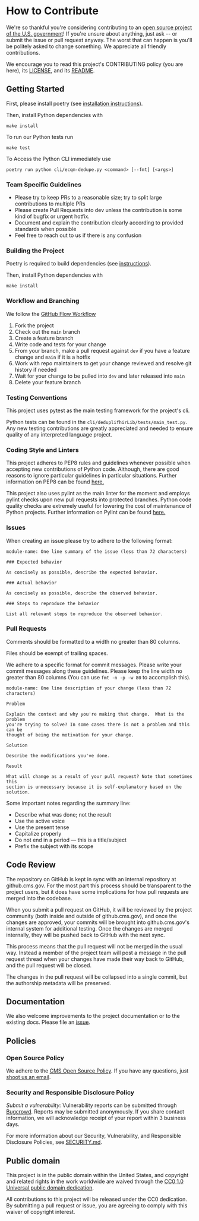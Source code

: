 <!--- # NOTE: Modify sections marked with `TODO` and then rename the file.-->

# How to Contribute

We're so thankful you're considering contributing to an [open source project of
the U.S. government](https://code.gov/)! If you're unsure about anything, just
ask -- or submit the issue or pull request anyway. The worst that can happen is
you'll be politely asked to change something. We appreciate all friendly
contributions.

We encourage you to read this project's CONTRIBUTING policy (you are here), its
[LICENSE](LICENSE), and its [README](README.md).

## Getting Started
<!--- ### TODO: If you have 'good-first-issue' or 'easy' labels for newcomers, mention them here.-->
First, please install poetry (see [installation instructions](https://python-poetry.org/docs/#installation)).

Then, install Python dependencies with
```
make install
```

To run our Python tests run
```
make test
```

To Access the Python CLI immediately use
```
poetry run python cli/ecqm-dedupe.py <command> [--fmt] [<args>]
``` 


### Team Specific Guidelines

- Please try to keep PRs to a reasonable size; try to split large contributions to multiple PRs
- Please create Pull Requests into dev unless the contribution is some kind of bugfix or urgent hotfix.
- Document and explain the contribution clearly according to provided standards when possible
- Feel free to reach out to us if there is any confusion

### Building the Project

<!--- ### TODO -->
Poetry is required to build dependencies (see [instructions](https://python-poetry.org/docs/#installation)).

Then, install Python dependencies with
```
make install
```

<!--- ### TODO -->

### Workflow and Branching

We follow the [GitHub Flow Workflow](https://guides.github.com/introduction/flow/)

1.  Fork the project 
2.  Check out the `main` branch 
3.  Create a feature branch
4.  Write code and tests for your change 
5.  From your branch, make a pull request against `dev` if you have a feature change and `main` if it is a hotfix 
6.  Work with repo maintainers to get your change reviewed and resolve git history if needed
7.  Wait for your change to be pulled into `dev` and later released into `main`
8.  Delete your feature branch

### Testing Conventions

<!--- TODO -->
This project uses pytest as the main testing framework for the project's cli. 

Python tests can be found in the `cli/deduplifhirLib/tests/main_test.py`. Any new testing
contributions are greatly appreciated and needed to ensure quality of any interpreted
language project. 

### Coding Style and Linters

<!--- TODO: Code Style Guide 

1. Mention any style guides you adhere to (e.g. pep8, etc...)
1. Mention any linters your project uses (e.g. flake8, jslint, etc...) 
1. Mention any naming conventions your project uses (e.g. Semantic Versioning, CamelCasing, etc...)
1. Mention any other content guidelines the project adheres to (e.g. plainlanguage.gov, etc...)

-->
This project adheres to PEP8 rules and guidelines whenever possible when accepting
new contributions of Python code. Although, there are good reasons to ignore particular guidelines
in particular situations. Further information on PEP8 can be found [here.](https://peps.python.org/pep-0008/)

This project also uses pylint as the main linter for the moment and employs pylint checks upon new pull
requests into protected branches. Python code quality checks are extremely useful for lowering the
cost of maintenance of Python projects. Further information on Pylint can be found [here.](https://pylint.readthedocs.io/en/latest/)

### Issues

When creating an issue please try to adhere to the following format:

    module-name: One line summary of the issue (less than 72 characters)

    ### Expected behavior

    As concisely as possible, describe the expected behavior.

    ### Actual behavior

    As concisely as possible, describe the observed behavior.

    ### Steps to reproduce the behavior

    List all relevant steps to reproduce the observed behavior.

### Pull Requests

Comments should be formatted to a width no greater than 80 columns.

Files should be exempt of trailing spaces.

We adhere to a specific format for commit messages. Please write your commit
messages along these guidelines. Please keep the line width no greater than 80
columns (You can use `fmt -n -p -w 80` to accomplish this).

    module-name: One line description of your change (less than 72 characters)

    Problem

    Explain the context and why you're making that change.  What is the problem
    you're trying to solve? In some cases there is not a problem and this can be
    thought of being the motivation for your change.

    Solution

    Describe the modifications you've done.

    Result

    What will change as a result of your pull request? Note that sometimes this
    section is unnecessary because it is self-explanatory based on the solution.

Some important notes regarding the summary line:

* Describe what was done; not the result 
* Use the active voice 
* Use the present tense 
* Capitalize properly 
* Do not end in a period — this is a title/subject 
* Prefix the subject with its scope

## Code Review

The repository on GitHub is kept in sync with an internal repository at
github.cms.gov. For the most part this process should be transparent to the
project users, but it does have some implications for how pull requests are
merged into the codebase.

When you submit a pull request on GitHub, it will be reviewed by the project
community (both inside and outside of github.cms.gov), and once the changes are
approved, your commits will be brought into github.cms.gov's internal system for
additional testing. Once the changes are merged internally, they will be pushed
back to GitHub with the next sync.

This process means that the pull request will not be merged in the usual way.
Instead a member of the project team will post a message in the pull request
thread when your changes have made their way back to GitHub, and the pull
request will be closed.

The changes in the pull request will be collapsed into a single commit, but the
authorship metadata will be preserved.

## Documentation

We also welcome improvements to the project documentation or to the existing
docs. Please file an [issue](https://github.com/cmsgov/cmsgov-example-repo/issues).

## Policies

### Open Source Policy

We adhere to the [CMS Open Source
Policy](https://github.com/CMSGov/cms-open-source-policy). If you have any
questions, just [shoot us an email](mailto:opensource@cms.hhs.gov).

### Security and Responsible Disclosure Policy

*Submit a vulnerability:* Vulnerability reports can be submitted through [Bugcrowd](https://bugcrowd.com/cms-vdp). Reports may be submitted anonymously. If you share contact information, we will acknowledge receipt of your report within 3 business days.

For more information about our Security, Vulnerability, and Responsible Disclosure Policies, see [SECURITY.md](SECURITY.md).

## Public domain

This project is in the public domain within the United States, and copyright and related rights in the work worldwide are waived through the [CC0 1.0 Universal public domain dedication](https://creativecommons.org/publicdomain/zero/1.0/).

All contributions to this project will be released under the CC0 dedication. By submitting a pull request or issue, you are agreeing to comply with this waiver of copyright interest.
